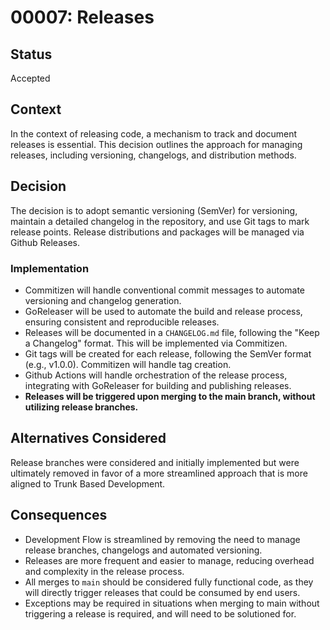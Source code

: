 # 00007: Releases

## Status

Accepted

## Context

In the context of releasing code, a mechanism to track and document releases is essential. This decision outlines the approach for managing releases, including versioning, changelogs, and distribution methods.

## Decision

The decision is to adopt semantic versioning (SemVer) for versioning, maintain a detailed changelog in the repository, and use Git tags to mark release points. Release distributions and packages will be managed via Github Releases.

### Implementation

- Commitizen will handle conventional commit messages to automate versioning and changelog generation.
- GoReleaser will be used to automate the build and release process, ensuring consistent and reproducible releases.
- Releases will be documented in a `CHANGELOG.md` file, following the "Keep a Changelog" format. This will be implemented via Commitizen.
- Git tags will be created for each release, following the SemVer format (e.g., v1.0.0). Commitizen will handle tag creation.
- Github Actions will handle orchestration of the release process, integrating with GoReleaser for building and publishing releases.
- **Releases will be triggered upon merging to the main branch, without utilizing release branches.**

## Alternatives Considered

Release branches were considered and initially implemented but were ultimately removed in favor of a more streamlined approach that is more aligned to Trunk Based Development.

## Consequences

- Development Flow is streamlined by removing the need to manage release branches, changelogs and automated versioning.
- Releases are more frequent and easier to manage, reducing overhead and complexity in the release process.
- All merges to `main` should be considered fully functional code, as they will directly trigger releases that could be consumed by end users.
- Exceptions may be required in situations when merging to main without triggering a release is required, and will need to be solutioned for.

